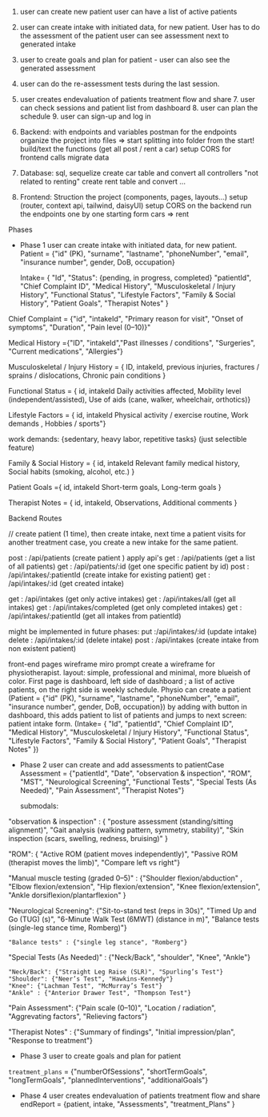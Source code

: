 1. user can create new patient
   user can have a list of active patients
2. user can create intake with initiated data, for new patient.
   User has to do the assessment of the patient
   user can see assessment next to generated intake
3. user to create goals and plan for patient - user can also see the generated assessment
4. user can do the re-assessment tests during the last session.
5. user creates endevaluation of patients treatment flow and share 7. user can check sessions and patient list from dashboard 8. user can plan the schedule 9. user can sign-up and log in

6. Backend:
   with endpoints and variables
   postman for the endpoints
   organize the project into files => start splitting into folder from the start!
   build/text the functions (get all post / rent a car)
   setup CORS for frontend calls
   migrate data
7. Database: sql, sequelize
   create car table and convert all controllers "not related to renting"
   create rent table and convert ...

8. Frontend:
   Struction the project (components, pages, layouts...)
   setup (router, context api, tailwind, daisyUI)
   setup CORS on the backend
   run the endpoints one by one starting form cars => rent

Phases

- Phase 1
  user can create intake with initiated data, for new patient.
  Patient = {"id" (PK), "surname", "lastname", "phoneNumber", "email", "insurance number", gender, DoB, occupation}

  Intake=
  {
  "Id",
  "Status": {pending, in progress, completed}
  "patientId",
  "Chief Complaint ID",
  "Medical History",
  "Musculoskeletal / Injury History",
  "Functional Status",
  "Lifestyle Factors",
  "Family & Social History",
  "Patient Goals",
  "Therapist Notes"
  }

Chief Complaint = {"id", "intakeId", "Primary reason for visit",
"Onset of symptoms",
"Duration",
"Pain level (0–10)}"

Medical History ={"ID", "intakeId","Past illnesses / conditions",
"Surgeries",
"Current medications",
"Allergies"}

Musculoskeletal / Injury History = { ID, intakeId,
previous injuries,
fractures / sprains / dislocations,
Chronic pain conditions }

Functional Status = { id, intakeId
Daily activities affected,
Mobility level (independent/assisted),
Use of aids (cane, walker, wheelchair, orthotics)}

Lifestyle Factors = { id, intakeId
Physical activity / exercise routine,
Work demands ,
Hobbies / sports"}

work demands: {sedentary, heavy labor, repetitive tasks} (just selectible feature)

Family & Social History = { id, intakeId
Relevant family medical history,
Social habits (smoking, alcohol, etc.)
}

Patient Goals ={ id, intakeId
Short-term goals,
Long-term goals }

Therapist Notes = { id, intakeId,
Observations,
Additional comments }

Backend Routes

// create patient (1 time), then create intake, next time a patient visits for another treatment case, you create a new intake for the same patient.

post : /api/patients (create patient ) apply api's
get : /api/patients (get a list of all patients)
get : /api/patients/:id (get one specific patient by id)
post : /api/intakes/:patientId (create intake for existing patient)
get : /api/intakes/:id (get created intake)

get : /api/intakes (get only active intakes)
get : /api/intakes/all (get all intakes)
get : /api/intakes/completed (get only completed intakes)
get : /api/intakes/:patientId (get all intakes from patientId)

might be implemented in future phases:
put :/api/intakes/:id (update intake)
delete : /api/intakes/:id (delete intake)
post : /api/intakes (create intake from non existent patient)

front-end pages
wireframe miro prompt
create a wireframe for physiotherapist. layout: simple, professional and minimal, more blueish of color. First page is dashboard, left side of dashboard ; a list of active patients, on the right side is weekly schedule.
Physio can create a patient (Patient = {"id" (PK), "surname", "lastname", "phoneNumber", "email", "insurance number", gender, DoB, occupation}) by adding with button in dashboard, this adds patient to list of patients and jumps to next screen: patient intake form. (Intake=
{
"Id",
"patientId",
"Chief Complaint ID",
"Medical History",
"Musculoskeletal / Injury History",
"Functional Status",
"Lifestyle Factors",
"Family & Social History",
"Patient Goals",
"Therapist Notes"
})

- Phase 2
  user can create and add assessments to patientCase
  Assessment = {"patientId", "Date", "observation & inspection", "ROM", "MST", "Neurological Screening", "Functional Tests", "Special Tests (As Needed)", "Pain Assessment", "Therapist Notes"}

  submodals:

"observation & inspection" : { "posture assessment (standing/sitting alignment)", "Gait analysis (walking pattern, symmetry, stability)", "Skin inspection (scars, swelling, redness, bruising)" }

"ROM": { "Active ROM (patient moves independently)", "Passive ROM (therapist moves the limb)", "Compare left vs right"}

"Manual muscle testing (graded 0–5)" : {"Shoulder flexion/abduction" , "Elbow flexion/extension", "Hip flexion/extension", "Knee flexion/extension", "Ankle dorsiflexion/plantarflexion" }

"Neurological Screening": {"Sit-to-stand test (reps in 30s)", "Timed Up and Go (TUG) (s)", "6-Minute Walk Test (6MWT) (distance in m)", "Balance tests (single-leg stance time, Romberg)"}

    "Balance tests" : {"single leg stance", "Romberg"}

"Special Tests (As Needed)" : {"Neck/Back", "shoulder", "Knee", "Ankle"}

    "Neck/Back": {"Straight Leg Raise (SLR)", "Spurling’s Test"}
    "Shoulder": {"Neer’s Test", "Hawkins-Kennedy"}
    "Knee": {"Lachman Test", "McMurray’s Test"}
    "Ankle" : {"Anterior Drawer Test", "Thompson Test"}

"Pain Assessment": {"Pain scale (0–10)", "Location / radiation", "Aggrevating factors", "Relieving factors"}

"Therapist Notes" : {"Summary of findings", "Initial impression/plan", "Response to treatment"}

- Phase 3
  user to create goals and plan for patient

`treatment_plans` = {"numberOfSessions", "shortTermGoals", "longTermGoals", "plannedInterventions", "additionalGoals"}

- Phase 4
  user creates endevaluation of patients treatment flow and share
  endReport = {patient, intake,
  "Assessments",
  "treatment_Plans"
  }


  
